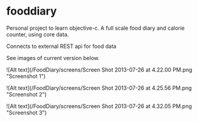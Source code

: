 fooddiary
=========

Personal project to learn objective-c. A full scale food diary and calorie counter, using core data.

Connects to external REST api for food data

See images of current version below.

![Alt text](/FoodDiary/screens/Screen Shot 2013-07-26 at 4.22.00 PM.png "Screenshot 1")


![Alt text](/FoodDiary/screens/Screen Shot 2013-07-26 at 4.25.56 PM.png "Screenshot 2")


![Alt text](/FoodDiary/screens/Screen Shot 2013-07-26 at 4.32.05 PM.png "Screenshot 3")
